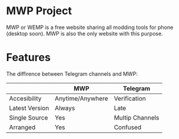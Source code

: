# MWP Project
MWP or WEMP is a free website sharing all modding tools for phone (desktop soon). MWP is also the only website with this purpose.

# Features
The diffirence between Telegram channels and MWP:

|       |  MWP  | Telegram |
| ------------- | ------------- | ------------- |
| Accesibility | Anytime/Anywhere | Verification |
| Latest Version | Always | Late |
| Single Source | Yes | Multip Channels |
| Arranged | Yes | Confused | 